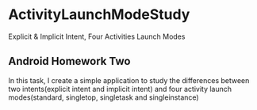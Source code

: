 # ActivityLaunchModeStudy
Explicit &amp; Implicit Intent, Four Activities Launch Modes

## Android Homework Two
In this task, I create a simple application to study the differences between two intents(explicit intent and implicit intent) and four activity launch modes(standard, singletop, singletask and singleinstance)


